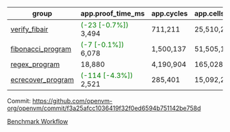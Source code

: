 | group | app.proof_time_ms | app.cycles | app.cells_used | leaf.proof_time_ms | leaf.cycles | leaf.cells_used |
| -- | -- | -- | -- | -- | -- | -- |
| [verify_fibair](https://github.com/openvm-org/openvm/blob/benchmark-results/benchmarks-pr/1212/verify_fibair-f3a25afcc1036419f32f0ed6594b751142be758d.md) |<span style='color: green'>(-23 [-0.7%])</span> 3,494 |  711,211 |  25,510,215 |- | - | - |
| [fibonacci_program](https://github.com/openvm-org/openvm/blob/benchmark-results/benchmarks-pr/1212/fibonacci-f3a25afcc1036419f32f0ed6594b751142be758d.md) |<span style='color: green'>(-7 [-0.1%])</span> 6,078 |  1,500,137 |  51,505,102 |- | - | - |
| [regex_program](https://github.com/openvm-org/openvm/blob/benchmark-results/benchmarks-pr/1212/regex-f3a25afcc1036419f32f0ed6594b751142be758d.md) | 18,880 |  4,190,904 |  165,028,173 |- | - | - |
| [ecrecover_program](https://github.com/openvm-org/openvm/blob/benchmark-results/benchmarks-pr/1212/ecrecover-f3a25afcc1036419f32f0ed6594b751142be758d.md) |<span style='color: green'>(-114 [-4.3%])</span> 2,521 |  285,401 |  15,092,297 |- | - | - |


Commit: https://github.com/openvm-org/openvm/commit/f3a25afcc1036419f32f0ed6594b751142be758d

[Benchmark Workflow](https://github.com/openvm-org/openvm/actions/runs/12791172948)
